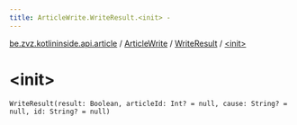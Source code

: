 ```yaml
---
title: ArticleWrite.WriteResult.<init> - 
---
```


[be.zvz.kotlininside.api.article](../../index.html) / [ArticleWrite](../index.html) / [WriteResult](index.html) / [&lt;init&gt;](./-init-.html)

# &lt;init&gt;

`WriteResult(result: Boolean, articleId: Int? = null, cause: String? = null, id: String? = null)`